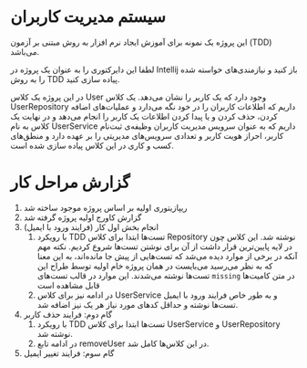 # سیستم مدیریت کاربران

این پروژه یک نمونه برای آموزش ایجاد نرم افزار به روش مبتنی بر آزمون (TDD) می‌باشد.

لطفا این دایرکتوری را به عنوان یک پروژه در Intellij باز کنید و نیازمندی‌های خواسته شده را به روش TDD پیاده سازی کنید.

در این پروژه یک کلاس User وجود دارد که یک کاربر را نشان می‌دهد. یک کلاس UserRepository داریم که اطلاعات کاربران را در خود نگه می‌دارد و عملیات‌های اضافه کردن، حذف کردن و یا پیدا کردن اطلاعات یک کاربر را انجام می‌دهد و در نهایت یک کلاس به نام UserService داریم که به عنوان سرویس مدیریت کاربران وظیفه‌ی ثبت‌نام کاربر، احراز هویت کاربر و تعدادی سرویس‌های مدیریتی را بر عهده دارد و منطق‌های کسب و کاری در این کلاس پیاده سازی شده است.

# گزارش مراحل کار
1. ریپازیتوری اولیه بر اساس پروژه موجود ساخته شد
1. گزارش کاورج اولیه پروژه گرفته شد  
1. انجام بخش اول کار (فرایند ورود با ایمیل)  
    1.  با رویکرد TDD تست‌ها ابتدا برای کلاس Repository نوشته شد. این کلاس چون در لایه پایین‌ترین قرار داشت از آن برای نوشتن تست‌ها شروع کردیم. نکته مهم آنکه در برخی از موارد دیده می‌شد که تست‌هایی از پیش جا مانده‌اند، به این معنا که به نظر می‌رسید می‌بایست در همان پروژه خام اولیه توسط طراح این تست‌ها نوشته می‌شدند. این موارد در قالب تست‌های `missing` در متن کامیت‌ها قابل مشاهده است    
    1. در ادامه نیز برای کلاس  UserService و به طور خاص فرایند ورود با ایمیل تست‌ها نوشته و حداقل کد‌های مورد نیاز هر یک نیز اضافه شد.
1. گام دوم: فرایند حذف کاربر  
    1. با رویکرد TDD تست‌ها ابتدا برای کلاس UserService و UserRepository نوشته شد.        
    1. در ادامه تابع removeUser در این کلاس‌ها کامل شد.
1. گام سوم: فرایند تغییر ایمیل  

